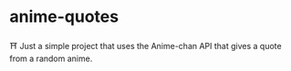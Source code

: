 # anime-quotes
 ⛩️ Just a simple project that uses the Anime-chan API that gives a quote from a random anime.
